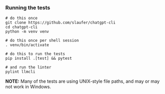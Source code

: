 ### Running the tests

```
# do this once
git clone https://github.com/slaufer/chatgpt-cli
cd chatgpt-cli
python -m venv venv

# do this once per shell session
. venv/bin/activate

# do this to run the tests
pip install .[test] && pytest

# and run the linter
pylint llmcli
```

**NOTE:** Many of the tests are using UNIX-style file paths, and may or may not work in Windows.
